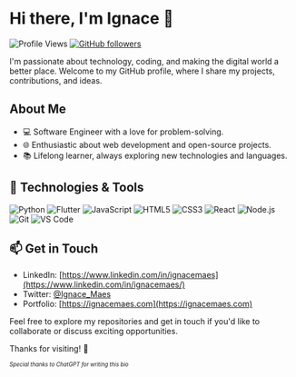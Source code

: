 # Hi there, I'm Ignace 👋

![Profile Views](https://komarev.com/ghpvc/?username=IgnaceMaes)
[![GitHub followers](https://img.shields.io/github/followers/IgnaceMaes?label=Followers&style=social)](https://github.com/IgnaceMaes)

I'm passionate about technology, coding, and making the digital world a better place. Welcome to my GitHub profile, where I share my projects, contributions, and ideas.

## About Me

- 💻 Software Engineer with a love for problem-solving.
- 🌐 Enthusiastic about web development and open-source projects.
- 📚 Lifelong learner, always exploring new technologies and languages.

## 🔧 Technologies & Tools

![Python](https://img.shields.io/badge/Python-3776AB?style=flat-square&logo=python&logoColor=white)
![Flutter](https://img.shields.io/badge/Flutter-0468d7?style=flat-square&logo=flutter&logoColor=white)
![JavaScript](https://img.shields.io/badge/JavaScript-F7DF1E?style=flat-square&logo=javascript&logoColor=black)
![HTML5](https://img.shields.io/badge/HTML5-E34F26?style=flat-square&logo=html5&logoColor=white)
![CSS3](https://img.shields.io/badge/CSS3-1572B6?style=flat-square&logo=css3&logoColor=white)
![React](https://img.shields.io/badge/Ember-E04E39?style=flat-square&logo=ember.js&logoColor=white)
![Node.js](https://img.shields.io/badge/Node.js-339933?style=flat-square&logo=node.js&logoColor=white)
![Git](https://img.shields.io/badge/Git-F05032?style=flat-square&logo=git&logoColor=white)
![VS Code](https://img.shields.io/badge/VS_Code-007ACC?style=flat-square&logo=visual-studio-code&logoColor=white)

## 📫 Get in Touch

- LinkedIn: [https://www.linkedin.com/in/ignacemaes](https://www.linkedin.com/in/ignacemaes/)
- Twitter: [@Ignace_Maes](https://twitter.com/Ignace_Maes)
- Portfolio: [https://ignacemaes.com](https://ignacemaes.com)

Feel free to explore my repositories and get in touch if you'd like to collaborate or discuss exciting opportunities.

Thanks for visiting! 🚀

<sup><sub>_Special thanks to ChatGPT for writing this bio_</sub></sup>
